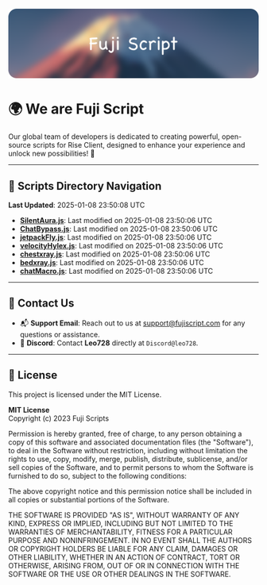 ![Banner](.github/b.webp)

# 🌍 **We are Fuji Script**

Our global team of developers is dedicated to creating powerful, open-source scripts for Rise Client, designed to enhance your experience and unlock new possibilities! 🌟

---
<!-- SCRIPTS_NAVIGATION_START -->
## 📂 **Scripts Directory Navigation**

**Last Updated**: 2025-01-08 23:50:08 UTC

- **[SilentAura.js](scripts/SilentAura.js)**: Last modified on 2025-01-08 23:50:06 UTC
- **[ChatBypass.js](scripts/ChatBypass.js)**: Last modified on 2025-01-08 23:50:06 UTC
- **[jetpackFly.js](scripts/jetpackFly.js)**: Last modified on 2025-01-08 23:50:06 UTC
- **[velocityHylex.js](scripts/velocityHylex.js)**: Last modified on 2025-01-08 23:50:06 UTC
- **[chestxray.js](scripts/chestxray.js)**: Last modified on 2025-01-08 23:50:06 UTC
- **[bedxray.js](scripts/bedxray.js)**: Last modified on 2025-01-08 23:50:06 UTC
- **[chatMacro.js](scripts/chatMacro.js)**: Last modified on 2025-01-08 23:50:06 UTC

<!-- SCRIPTS_NAVIGATION_END -->

---

## 💬 **Contact Us**  
- 📬 **Support Email**: Reach out to us at [support@fujiscript.com](mailto:support@fujiscript.com) for any questions or assistance.  
- 💬 **Discord**: Contact **Leo728** directly at `Discord@leo728`.

---

## 📜 **License**

This project is licensed under the MIT License.  

**MIT License**  
Copyright (c) 2023 Fuji Scripts  

Permission is hereby granted, free of charge, to any person obtaining a copy of this software and associated documentation files (the "Software"), to deal in the Software without restriction, including without limitation the rights to use, copy, modify, merge, publish, distribute, sublicense, and/or sell copies of the Software, and to permit persons to whom the Software is furnished to do so, subject to the following conditions:  

The above copyright notice and this permission notice shall be included in all copies or substantial portions of the Software.  

THE SOFTWARE IS PROVIDED "AS IS", WITHOUT WARRANTY OF ANY KIND, EXPRESS OR IMPLIED, INCLUDING BUT NOT LIMITED TO THE WARRANTIES OF MERCHANTABILITY, FITNESS FOR A PARTICULAR PURPOSE AND NONINFRINGEMENT. IN NO EVENT SHALL THE AUTHORS OR COPYRIGHT HOLDERS BE LIABLE FOR ANY CLAIM, DAMAGES OR OTHER LIABILITY, WHETHER IN AN ACTION OF CONTRACT, TORT OR OTHERWISE, ARISING FROM, OUT OF OR IN CONNECTION WITH THE SOFTWARE OR THE USE OR OTHER DEALINGS IN THE SOFTWARE.  
